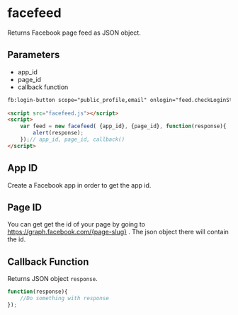 facefeed
==

Returns Facebook page feed as JSON object.

Parameters
--
- app_id
- page_id
- callback function

```html
fb:login-button scope="public_profile,email" onlogin="feed.checkLoginState()" data-auto-logout-link="true"></fb:login-button>
	
<script src="facefeed.js"></script>
<script>
	var feed = new facefeed( {app_id}, {page_id}, function(response){
		alert(response);
	});// app_id, page_id, callback()
</script>
```

App ID
--

Create a Facebook app in order to get the app id.

Page ID
--

You can get get the id of your page by going to https://graph.facebook.com/{page-slug} . The json object there will contain the id.

Callback Function
--

Returns JSON object `response`.

```javascript
function(response){
	//Do something with response
});
```